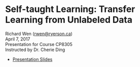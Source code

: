 # Self-taught Learning: Transfer Learning from Unlabeled Data

Richard Wen (rwen@ryerson.ca)    
April 7, 2017  
Presentation for Course CP8305  
Instructed by Dr. Cherie Ding  

- [Presentation Slides](https://rrwen.github.io/msa-thesis)
